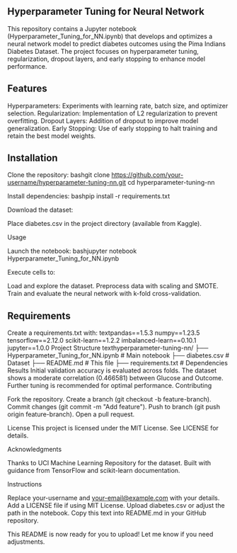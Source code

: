 ## Hyperparameter Tuning for Neural Network 

This repository contains a Jupyter notebook (Hyperparameter_Tuning_for_NN.ipynb) that develops and optimizes a neural network model to predict diabetes outcomes using the Pima Indians Diabetes Dataset. The project focuses on hyperparameter tuning, regularization, dropout layers, and early stopping to enhance model performance.

## Features

Hyperparameters: Experiments with learning rate, batch size, and optimizer selection.
Regularization: Implementation of L2 regularization to prevent overfitting.
Dropout Layers: Addition of dropout to improve model generalization.
Early Stopping: Use of early stopping to halt training and retain the best model weights.

## Installation

Clone the repository:
bashgit clone https://github.com/your-username/hyperparameter-tuning-nn.git
cd hyperparameter-tuning-nn

Install dependencies:
bashpip install -r requirements.txt

Download the dataset:

Place diabetes.csv in the project directory (available from Kaggle).



Usage

Launch the notebook:
bashjupyter notebook Hyperparameter_Tuning_for_NN.ipynb

Execute cells to:

Load and explore the dataset.
Preprocess data with scaling and SMOTE.
Train and evaluate the neural network with k-fold cross-validation.



## Requirements
Create a requirements.txt with:
textpandas==1.5.3
numpy==1.23.5
tensorflow==2.12.0
scikit-learn==1.2.2
imbalanced-learn==0.10.1
jupyter==1.0.0
Project Structure
texthyperparameter-tuning-nn/
├── Hyperparameter_Tuning_for_NN.ipynb  # Main notebook
├── diabetes.csv                        # Dataset
├── README.md                          # This file
├── requirements.txt                   # Dependencies
Results
Initial validation accuracy is evaluated across folds. The dataset shows a moderate correlation (0.466581) between Glucose and Outcome. Further tuning is recommended for optimal performance.
Contributing

Fork the repository.
Create a branch (git checkout -b feature-branch).
Commit changes (git commit -m "Add feature").
Push to branch (git push origin feature-branch).
Open a pull request.

License
This project is licensed under the MIT License. See LICENSE for details.

Acknowledgments

Thanks to UCI Machine Learning Repository for the dataset.
Built with guidance from TensorFlow and scikit-learn documentation.


Instructions

Replace your-username and your-email@example.com with your details.
Add a LICENSE file if using MIT License.
Upload diabetes.csv or adjust the path in the notebook.
Copy this text into README.md in your GitHub repository.

This README is now ready for you to upload! Let me know if you need adjustments.
